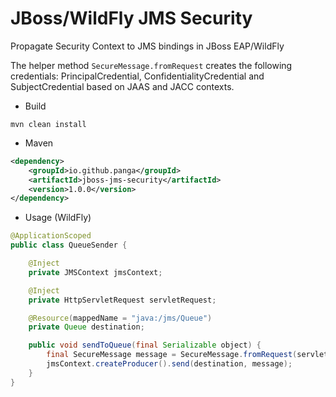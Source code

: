 # JBoss/WildFly JMS Security

Propagate Security Context to JMS bindings in JBoss EAP/WildFly

The helper method ```SecureMessage.fromRequest``` creates the following credentials: PrincipalCredential, ConfidentialityCredential and SubjectCredential based on JAAS and JACC contexts.

* Build

```mvn clean install```

* Maven

```xml
<dependency>
    <groupId>io.github.panga</groupId>
    <artifactId>jboss-jms-security</artifactId>
    <version>1.0.0</version>
</dependency>
```

* Usage (WildFly)

```java
@ApplicationScoped
public class QueueSender {

    @Inject
    private JMSContext jmsContext;

    @Inject
    private HttpServletRequest servletRequest;

    @Resource(mappedName = "java:/jms/Queue")
    private Queue destination;

    public void sendToQueue(final Serializable object) {
        final SecureMessage message = SecureMessage.fromRequest(servletRequest, object);
        jmsContext.createProducer().send(destination, message);
    }
}
```
